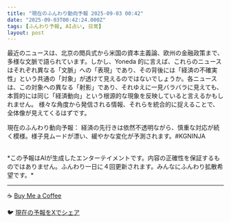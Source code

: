```yaml
---
title: "現在のふんわり動向予報 2025-09-03 00:42"
date: "2025-09-03T00:42:24.000Z"
tags: [ふんわり予報, AI占い, 日常]
layout: post
---
```


最近のニュースは、北京の閲兵式から米国の資本主義論、欧州の金融政策まで、多様な文脈で語られています。しかし、Yoneda 的に言えば、これらのニュースはそれぞれ異なる「文脈」への「表現」であり、その背後には「経済の不確実性」という共通の「対象」が透けて見えるのではないでしょうか。各ニュースは、この対象への異なる「射影」であり、それゆえに一見バラバラに見えても、本質的には同じ「経済動向」という根源的な現象を反映していると言えるかもしれません。  様々な角度から発信される情報、それらを統合的に捉えることで、全体像が見えてくるはずです。


現在のふんわり動向予報：
経済の先行きは依然不透明ながら、慎重な対応が続く模様。様子見ムードが漂い、緩やかな変化が予測されます。#KGNINJA

<br>
*この予報はAIが生成したエンターテイメントです。内容の正確性を保証するものではありません。ふんわり一日に４回更新されます。みんなにふんわり拡散希望です。*

---
☕️ [Buy Me a Coffee](https://www.buymeacoffee.com/kgninja)

🐦 [現在の予報をXでシェア](https://twitter.com/intent/tweet?text=%E7%8F%BE%E5%9C%A8%E3%81%AE%E3%81%B5%E3%82%93%E3%82%8F%E3%82%8A%E4%BA%88%E5%A0%B1%3A%20%E3%80%8C%E6%9C%80%E8%BF%91%E3%81%AE%E3%83%8B%E3%83%A5%E3%83%BC%E3%82%B9%E3%81%AF%E3%80%81%E5%8C%97%E4%BA%AC%E3%81%AE%E9%96%B2%E5%85%B5%E5%BC%8F%E3%81%8B%E3%82%89%E7%B1%B3%E5%9B%BD%E3%81%AE%E8%B3%87%E6%9C%AC%E4%B8%BB%E7%BE%A9%E8%AB%96%E3%80%81%E6%AC%A7%E5%B7%9E%E3%81%AE%E9%87%91%E8%9E%8D%E6%94%BF%E7%AD%96%E3%81%BE%E3%81%A7%E3%80%81%E5%A4%9A%E6%A7%98%E3%81%AA%E6%96%87%E8%84%88%E3%81%A7%E8%AA%9E%E3%82%89%E3%82%8C%E3%81%A6%E3%81%84%E3%81%BE%E3%81%99%E3%80%82%E3%80%8D%23KGNINJA%20%E7%B6%9A%E3%81%8D%E3%81%AF%E3%83%96%E3%83%AD%E3%82%B0%E3%81%A7%EF%BC%81%F0%9F%91%87&url=https%3A%2F%2Fkg-ninja.github.io%2FFunwariyoso%2F)
